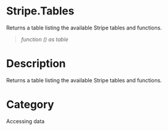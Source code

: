 ﻿# Stripe.Tables
Returns a table listing the available Stripe tables and functions.
> _function () as table_
# Description 
Returns a table listing the available Stripe tables and functions.

# Category 
Accessing data
